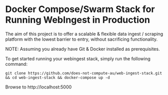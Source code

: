 # Docker Compose/Swarm Stack for Running WebIngest in Production

The aim of this project is to offer a scalable & flexible data ingest / scraping platform with the lowest barrier to entry, without sacrificing functionality.


NOTE: Assuming you already have Git & Docker installed as prerequisites.


To get started running your webingest stack, simply run the following command:

```
git clone https://github.com/does-not-compute-au/web-ingest-stack.git && cd web-ingest-stack && docker-compose up -d
```

Browse to http://localhost:5000
